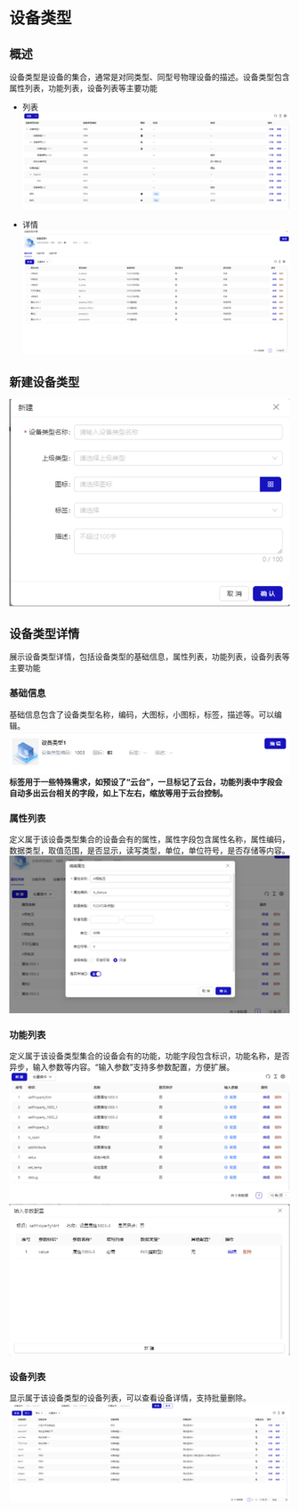 # 设备类型

## 概述

设备类型是设备的集合，通常是对同类型、同型号物理设备的描述。设备类型包含属性列表，功能列表，设备列表等主要功能

- 列表
  ![alt text](image-13.png)

- 详情
  ![alt text](image-14.png)

## 新建设备类型

![alt text](image-16.png)

## 设备类型详情

展示设备类型详情，包括设备类型的基础信息，属性列表，功能列表，设备列表等主要功能

### 基础信息

基础信息包含了设备类型名称，编码，大图标，小图标，标签，描述等。可以编辑。
![alt text](image-21.png)
**标签用于一些特殊需求，如预设了“云台”，一旦标记了云台，功能列表中字段会自动多出云台相关的字段，如上下左右，缩放等用于云台控制。**

### 属性列表

定义属于该设备类型集合的设备会有的属性，属性字段包含属性名称，属性编码，数据类型，取值范围，是否显示，读写类型，单位，单位符号，是否存储等内容。
![alt text](image-22.png)

### 功能列表

定义属于该设备类型集合的设备会有的功能，功能字段包含标识，功能名称，是否异步，输入参数等内容。“输入参数”支持多参数配置，方便扩展。
![alt text](image-23.png)
![alt text](image-24.png)

### 设备列表

显示属于该设备类型的设备列表，可以查看设备详情，支持批量删除。
![alt text](image-25.png)
